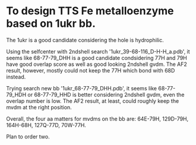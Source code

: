 # To design TTS Fe metalloenzyme based on 1ukr bb.

The 1ukr is a good candidate considering the hole is hydrophilic.

Using the selfcenter with 2ndshell search '1ukr_39-68-116_D-H-H_a.pdb', it seems like 68-77-79_DHH is a good candidate condsidering 77H and 79H have good overlap score as well as good looking 2ndshell gvdm.
The AF2 result, however, mostly could not keep the 77H which bond with 68D instead.

Trying search new bb '1ukr_68-77-79_DHH.pdb', it seems like 68-77-79_HDH or 68-77-79_HHD is better considering 2ndshell gvdm, even the overlap number is low. 
The AF2 result, at least, could roughly keep the mvdm at the right position.

Overall, the four aa matters for mvdms on the bb are: 64E-79H, 129D-79H, 164H-68H, 127Q-77D, 70W-77H.

Plan to order two.